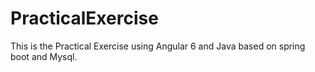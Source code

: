 # PracticalExercise
This is the Practical Exercise using Angular 6 and Java based on spring boot and Mysql.
